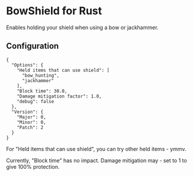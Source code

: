 # BowShield for Rust

Enables holding your shield when using a bow or jackhammer.


## Configuration
```
{
  "Options": {
    "Held items that can use shield": [
      "bow_hunting",
      "jackhammer"
    ],
    "Block time": 30.0,
    "Damage mitigation factor": 1.0,
    "debug": false
  },
  "Version": {
    "Major": 0,
    "Minor": 0,
    "Patch": 2
  }
}
```

For "Held items that can use shield", you can try other held items - ymmv.

Currently, "Block time" has no impact.  Damage mitigation may - set to 1 to give 100% protection.
